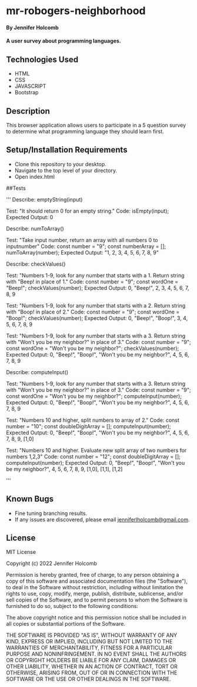 # mr-robogers-neighborhood

#### By Jennifer Holcomb

#### A user survey about programming languages.

## Technologies Used

* HTML
* CSS
* JAVASCRIPT
* Bootstrap

## Description

This browser application allows users to participate in a 5 question survey to determine what programming language they should learn first.

## Setup/Installation Requirements

* Clone this repository to your desktop.
* Navigate to the top level of your directory.
* Open index.html

##Tests

''' 
Describe: emptyString(input)

Test: "It should return 0 for an empty string."
Code: isEmpty(input);
Expected Output: 0

Describe: numToArray()

Test: "Take input number, return an array with all numbers 0 to inputnumber"
Code: 
const number = "9";
const numberArray = [];
numToArray(number);
Expected Output: "1, 2, 3, 4, 5, 6, 7, 8, 9"

Describe: checkValues()

Test: "Numbers 1-9, look for any number that starts with a 1. Return string with "Beep! in place of 1."
Code: 
const number = "9";
const wordOne = "Beep!";
checkValues(number);
Expected Output: 0, "Beep!", 2, 3, 4, 5, 6, 7, 8, 9

Test: "Numbers 1-9, look for any number that starts with a 2. Return string with "Boop! in place of 2."
Code: 
const number = "9";
const wordOne = "Boop!";
checkValues(number);
Expected Output: 0, "Beep!", "Boop!", 3, 4, 5, 6, 7, 8, 9

Test: "Numbers 1-9, look for any number that starts with a 3. Return string with "Won't you be my neighbor?" in place of 3."
Code: 
const number = "9";
const wordOne = "Won't you be my neighbor?";
checkValues(number);
Expected Output: 0, "Beep!", "Boop!", "Won't you be my neighbor?", 4, 5, 6, 7, 8, 9

Describe: computeInput()

Test: "Numbers 1-9, look for any number that starts with a 3. Return string with "Won't you be my neighbor?" in place of 3."
Code: 
const number = "9";
const wordOne = "Won't you be my neighbor?";
computeInput(number);
Expected Output: 0, "Beep!", "Boop!", "Won't you be my neighbor?", 4, 5, 6, 7, 8, 9

Test: "Numbers 10 and higher, split numbers to array of 2."
Code: 
const number = "10";
const doubleDigitArray = [];
computeInput(number);
Expected Output: 0, "Beep!", "Boop!", "Won't you be my neighbor?", 4, 5, 6, 7, 8, 9, [1,0]

Test: "Numbers 10 and higher. Evaluate new split array of two numbers for numbers 1,2,3"
Code: 
const number = "12";
const doubleDigitArray = [];
computeInput(number);
Expected Output: 0, "Beep!", "Boop!", "Won't you be my neighbor?", 4, 5, 6, 7, 8, 9, [1,0], [1,1], [1,2]

'''

## Known Bugs
* Fine tuning branching results.
* If any issues are discovered, please email jenniferlholcomb@gmail.com.

## License

MIT License

Copyright (c) 2022 Jennifer Holcomb

Permission is hereby granted, free of charge, to any person obtaining a copy
of this software and associated documentation files (the "Software"), to deal
in the Software without restriction, including without limitation the rights
to use, copy, modify, merge, publish, distribute, sublicense, and/or sell
copies of the Software, and to permit persons to whom the Software is
furnished to do so, subject to the following conditions:

The above copyright notice and this permission notice shall be included in all
copies or substantial portions of the Software.

THE SOFTWARE IS PROVIDED "AS IS", WITHOUT WARRANTY OF ANY KIND, EXPRESS OR
IMPLIED, INCLUDING BUT NOT LIMITED TO THE WARRANTIES OF MERCHANTABILITY,
FITNESS FOR A PARTICULAR PURPOSE AND NONINFRINGEMENT. IN NO EVENT SHALL THE
AUTHORS OR COPYRIGHT HOLDERS BE LIABLE FOR ANY CLAIM, DAMAGES OR OTHER
LIABILITY, WHETHER IN AN ACTION OF CONTRACT, TORT OR OTHERWISE, ARISING FROM,
OUT OF OR IN CONNECTION WITH THE SOFTWARE OR THE USE OR OTHER DEALINGS IN THE
SOFTWARE.

